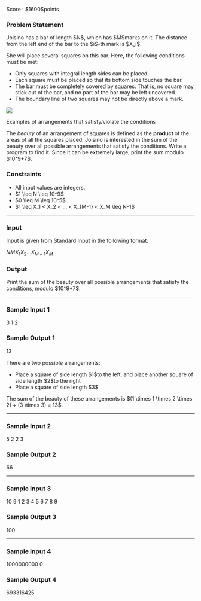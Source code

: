 
<div>

<span>

<span>

<p>
Score : $1600$points
</p>

<div>

<section>

### **Problem Statement**

<p>
Joisino has a bar of length $N$, which has $M$marks on it.
The distance from the left end of the bar to the $i$-th mark is $X_i$.
</p>

<p>
She will place several squares on this bar.
Here, the following conditions must be met:
</p>

<ul>

<li>
Only squares with integral length sides can be placed.
</li>

<li>
Each square must be placed so that its bottom side touches the bar.
</li>

<li>
The bar must be completely covered by squares.
That is, no square may stick out of the bar, and no part of the bar may be left uncovered.
</li>

<li>
The boundary line of two squares may not be directly above a mark.
</li>

</ul>

<div>

<img src="https://atcoder.jp/img/agc013/placing_example.jpg">

</img>

<p>
Examples of arrangements that satisfy/violate the conditions
</p>

</div>

<p>
The 
<em>
beauty
</em>
of an arrangement of squares is defined as the 
<strong>
product
</strong>
of the areas of all the squares placed.
Joisino is interested in the sum of the beauty over all possible arrangements that satisfy the conditions.
Write a program to find it.
Since it can be extremely large, print the sum modulo $10^9+7$.
</p>

</section>

</div>

<div>

<section>

### **Constraints**

<ul>

<li>
All input values are integers.
</li>

<li>
$1 \leq N \leq 10^9$
</li>

<li>
$0 \leq M \leq 10^5$
</li>

<li>
$1 \leq X_1 < X_2 < ... < X_{M-1} < X_M \leq N-1$
</li>

</ul>

</section>

</div>

---

<div>

<div>

<section>

### **Input**

<p>
Input is given from Standard Input in the following format:
</p>

<div>

$N$$M$$X_1$$X_2$$...$$X_{M-1}$$X_M$
</div>

</section>

</div>

<div>

<section>

### **Output**

<p>
Print the sum of the beauty over all possible arrangements that satisfy the conditions, modulo $10^9+7$.
</p>

</section>

</div>

</div>

---

<div>

<section>

### **Sample Input 1**

<div>

3 1
2

</div>

</section>

</div>

<div>

<section>

### **Sample Output 1**

<div>

13

</div>

<p>
There are two possible arrangements:
</p>

<ul>

<li>
Place a square of side length $1$to the left, and place another square of side length $2$to the right
</li>

<li>
Place a square of side length $3$
</li>

</ul>

<p>
The sum of the beauty of these arrangements is $(1 \times 1 \times 2 \times 2) + (3 \times 3) = 13$.
</p>

</section>

</div>

---

<div>

<section>

### **Sample Input 2**

<div>

5 2
2 3

</div>

</section>

</div>

<div>

<section>

### **Sample Output 2**

<div>

66

</div>

</section>

</div>

---

<div>

<section>

### **Sample Input 3**

<div>

10 9
1 2 3 4 5 6 7 8 9

</div>

</section>

</div>

<div>

<section>

### **Sample Output 3**

<div>

100

</div>

</section>

</div>

---

<div>

<section>

### **Sample Input 4**

<div>

1000000000 0


</div>

</section>

</div>

<div>

<section>

### **Sample Output 4**

<div>

693316425

</div>

</section>

</div>

</span>

</span>

</div>
